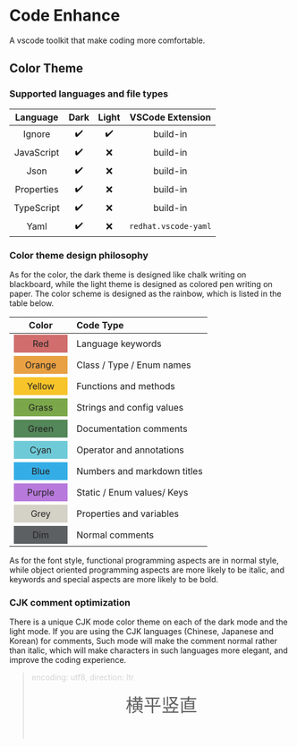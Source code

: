 # Code Enhance

A vscode toolkit that make coding more comfortable.

## Color Theme

### Supported languages and file types

|  Language  | Dark | Light |   VSCode Extension   |
| :--------: | :--: | :---: | :------------------: |
|   Ignore   |  ✔️  |  ✔️   |       build-in       |
| JavaScript |  ✔️  |  ❌   |       build-in       |
|    Json    |  ✔️  |  ❌   |       build-in       |
| Properties |  ✔️  |  ❌   |       build-in       |
| TypeScript |  ✔️  |  ❌   |       build-in       |
|    Yaml    |  ✔️  |  ❌   | `redhat.vscode-yaml` |

### Color theme design philosophy

As for the color,
the dark theme is designed like chalk writing on blackboard,
while the light theme is designed as colored pen writing on paper.
The color scheme is designed as the rainbow,
which is listed in the table below.

<style>
  div.box {
    width:6rem; 
    height:2rem; 
    display: flex;
    align-items: center;
    justify-content: center;
    color: #232323;
  }

  div.red {background-color: #d16d6d;}
  div.orange {background-color: #e8a043;}
  div.yellow {background-color: #f7c42a;}
  div.grass {background-color: #7ba74a;}
  div.green {background-color: #548759;}
  div.cyan {background-color: #6fcad8;}
  div.blue {background-color: #34ade6;}
  div.purple {background-color: #b879dc;}

  div.grey {background-color: #d4d2c6;}
  div.dim {background-color: #5c6063;}
</style>

|                Color                 | Code Type                   |
| :----------------------------------: | :-------------------------- |
|    <div class="box red">Red</div>    | Language keywords           |
| <div class="box orange">Orange</div> | Class / Type / Enum names   |
| <div class="box yellow">Yellow</div> | Functions and methods       |
|  <div class="box grass">Grass</div>  | Strings and config values   |
|  <div class="box green">Green</div>  | Documentation comments      |
|   <div class="box cyan">Cyan</div>   | Operator and annotations    |
|   <div class="box blue">Blue</div>   | Numbers and markdown titles |
| <div class="box purple">Purple</div> | Static / Enum values/ Keys  |
|   <div class="box grey">Grey</div>   | Properties and variables    |
|    <div class="box dim">Dim</div>    | Normal comments             |

As for the font style,
functional programming aspects are in normal style,
while object oriented programming aspects are more likely to be italic,
and keywords and special aspects are more likely to be bold.

### CJK comment optimization

There is a unique CJK mode color theme
on each of the dark mode and the light mode.
If you are using the CJK languages (Chinese, Japanese and Korean) for comments,
Such mode will make the comment normal rather than italic,
which will make characters in such languages more elegant,
and improve the coding experience.

<style>
  div.outline {
    text-align:center;
    font-size: 2rem;
    padding: 1rem 1rem 2.5rem 1rem;
  }
</style>

> <div style="opacity:25%;">encoding: utf8, direction: ltr</div>
> <div class="outline">横平竖直</div>
